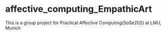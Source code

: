 # affective_computing_EmpathicArt
This is a group project for Practical Affective Computing(SoSe202) at LMU, Munich

